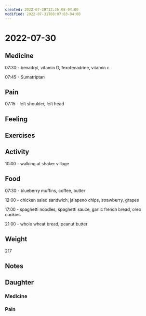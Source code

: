 ```yaml
---
created: 2022-07-30T12:36:08-04:00
modified: 2022-07-31T08:07:03-04:00
---
```


# 2022-07-30

## Medicine

07:30 - benadryl, vitamin D, fexofenadrine, vitamin c

07:45 - Sumatriptan 


## Pain

07:15 - left shoulder, left head


## Feeling


## Exercises


## Activity

10:00 - walking at shaker village


## Food

07:30 - blueberry muffins, coffee, butter

12:00 - chicken salad sandwich, jalapeno chips, strawberry, grapes

17:00 - spaghetti noodles, spaghetti sauce, garlic french bread, oreo cookies

21:00 - whole wheat bread, peanut butter 

## Weight

217


## Notes


## Daughter


### Medicine


### Pain
